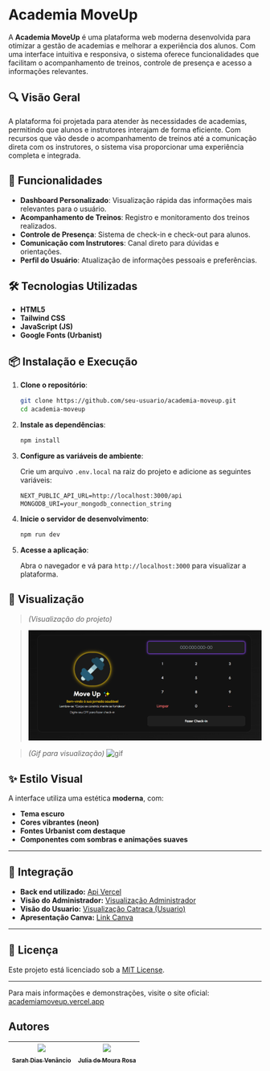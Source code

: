 
# Academia MoveUp

A **Academia MoveUp** é uma plataforma web moderna desenvolvida para otimizar a gestão de academias e melhorar a experiência dos alunos. Com uma interface intuitiva e responsiva, o sistema oferece funcionalidades que facilitam o acompanhamento de treinos, controle de presença e acesso a informações relevantes.

## 🔍 Visão Geral

A plataforma foi projetada para atender às necessidades de academias, permitindo que alunos e instrutores interajam de forma eficiente. Com recursos que vão desde o acompanhamento de treinos até a comunicação direta com os instrutores, o sistema visa proporcionar uma experiência completa e integrada.

## 🚀 Funcionalidades

- **Dashboard Personalizado**: Visualização rápida das informações mais relevantes para o usuário.
- **Acompanhamento de Treinos**: Registro e monitoramento dos treinos realizados.
- **Controle de Presença**: Sistema de check-in e check-out para alunos.
- **Comunicação com Instrutores**: Canal direto para dúvidas e orientações.
- **Perfil do Usuário**: Atualização de informações pessoais e preferências.

## 🛠️ Tecnologias Utilizadas

- **HTML5**  
- **Tailwind CSS**  
- **JavaScript (JS)**  
- **Google Fonts (Urbanist)**  

## 📦 Instalação e Execução

1. **Clone o repositório**:

   ```bash
   git clone https://github.com/seu-usuario/academia-moveup.git
   cd academia-moveup
   ```

2. **Instale as dependências**:

   ```bash
   npm install
   ```

3. **Configure as variáveis de ambiente**:

   Crie um arquivo `.env.local` na raiz do projeto e adicione as seguintes variáveis:

   ```env
   NEXT_PUBLIC_API_URL=http://localhost:3000/api
   MONGODB_URI=your_mongodb_connection_string
   ```

4. **Inicie o servidor de desenvolvimento**:

   ```bash
   npm run dev
   ```

5. **Acesse a aplicação**:

   Abra o navegador e vá para `http://localhost:3000` para visualizar a plataforma.

## 📸 Visualização

> *(Visualização do projeto)*  

> ![screenshot](visualizacao.png)

> *(Gif para visualização)*
> ![gif](catraca.gif)



## ✨ Estilo Visual

A interface utiliza uma estética **moderna**, com:
- **Tema escuro**
- **Cores vibrantes (neon)**
- **Fontes Urbanist com destaque**
- **Componentes com sombras e animações suaves**

---

## 🧩 Integração

- **Back end utilizado:** [Api Vercel](https://api-catraca-weld.vercel.app/)
- **Visão do Administrador:** [Visualização Administrador](https://moveupadmin.vercel.app/)
- **Visão do Usuario:** [Visualização Catraca (Usuario)](https://academiamoveup.vercel.app/)
- **Apresentação Canva:** [Link Canva](https://www.canva.com/design/DAGlYPV_-Ys/osxLww1Iwx3L_ZwcEt4l8w/edit?utm_content=DAGlYPV_-Ys&utm_campaign=designshare&utm_medium=link2&utm_source=sharebutton)

---

## 📄 Licença

Este projeto está licenciado sob a [MIT License](LICENSE).

---

Para mais informações e demonstrações, visite o site oficial: [academiamoveup.vercel.app](https://academiamoveup.vercel.app/)

## Autores
| [<img src="https://avatars.githubusercontent.com/u/165316263?v=4" width=115><br><sub>Sarah Dias Venâncio</sub>](https://github.com/SarahVenancio) |  [<img src="https://avatars.githubusercontent.com/u/165318420?s=100&v=4" width=115><br><sub>Julia de Moura Rosa</sub>](https://github.com/JuliaRosa0401) |
| :---: | :---: |